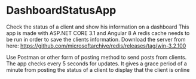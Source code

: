 # DashboardStatusApp
Check the status of a client and show his information on a dashboard
This app is made with ASP.NET CORE 3.1 and Angular 8
A redis cache needs to be run in order to save the clients information. Download the server from here: https://github.com/microsoftarchive/redis/releases/tag/win-3.2.100

Use Postman or other form of posting method to send posts from clients.
The app checks every 5 seconds for updates. It gives a grace period of a minute from posting the status of a client to display that the client is online 
